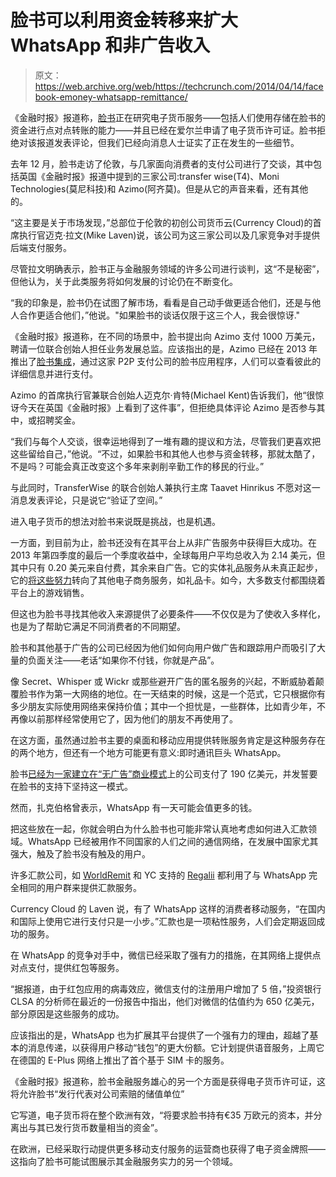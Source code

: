 # 脸书可以利用资金转移来扩大 WhatsApp 和非广告收入

> 原文：<https://web.archive.org/web/https://techcrunch.com/2014/04/14/facebook-emoney-whatsapp-remittance/>

《金融时报》报道称，[脸书](https://web.archive.org/web/20230307161333/http://www.facebook.com/)正在研究电子货币服务——包括人们使用存储在脸书的资金进行点对点转账的能力——并且已经在爱尔兰申请了电子货币许可证。脸书拒绝对该报道发表评论，但我们已经向消息人士证实了正在发生的一些细节。

去年 12 月，脸书走访了伦敦，与几家面向消费者的支付公司进行了交谈，其中包括英国《金融时报》报道中提到的三家公司:transfer wise(T4)、Moni Technologies(莫尼科技)和 Azimo(阿齐莫)。但是从它的声音来看，还有其他的。

“这主要是关于市场发现，”总部位于伦敦的初创公司货币云(Currency Cloud)的首席执行官迈克·拉文(Mike Laven)说，该公司为这三家公司以及几家竞争对手提供后端支付服务。

尽管拉文明确表示，脸书正与金融服务领域的许多公司进行谈判，这“不是秘密”，但他认为，关于此类服务将如何发展的讨论仍在不断变化。

“我的印象是，脸书仍在试图了解市场，看看是自己动手做更适合他们，还是与他人合作更适合他们，”他说。"如果脸书的谈话仅限于这三个人，我会很惊讶."

《金融时报》报道称，在不同的场景中，脸书提出向 Azimo 支付 1000 万美元，聘请一位联合创始人担任业务发展总监。应该指出的是，Azimo 已经在 2013 年推出了[脸书集成](https://web.archive.org/web/20230307161333/https://techcrunch.com/2013/02/12/azimo/)，通过这家 P2P 支付公司的脸书应用程序，人们可以查看彼此的详细信息并进行支付。

Azimo 的首席执行官兼联合创始人迈克尔·肯特(Michael Kent)告诉我们，他“很惊讶今天在英国《金融时报》上看到了这件事”，但拒绝具体评论 Azimo 是否参与其中，或招聘奖金。

“我们与每个人交谈，很幸运地得到了一堆有趣的提议和方法，尽管我们更喜欢把这些留给自己，”他说。“不过，如果脸书和其他人也参与资金转移，那就太酷了，不是吗？可能会真正改变这个多年来剥削辛勤工作的移民的行业。”

与此同时，TransferWise 的联合创始人兼执行主席 Taavet Hinrikus 不愿对这一消息发表评论，只是说它“验证了空间。”

进入电子货币的想法对脸书来说既是挑战，也是机遇。

一方面，到目前为止，脸书还没有在其平台上从非广告服务中获得巨大成功。在 2013 年第四季度的最后一个季度收益中，全球每用户平均总收入为 2.14 美元，但其中只有 0.20 美元来自付费，其余来自广告。它的实体礼品服务从未真正起步，它的[将这些努力](https://web.archive.org/web/20230307161333/https://techcrunch.com/2013/08/23/facebook-digital-gifts/)转向了其他电子商务服务，如礼品卡。如今，大多数支付都围绕着平台上的游戏销售。

但这也为脸书寻找其他收入来源提供了必要条件——不仅仅是为了使收入多样化，也是为了帮助它满足不同消费者的不同期望。

脸书和其他基于广告的公司已经因为他们如何向用户做广告和跟踪用户而吸引了大量的负面关注——老话“如果你不付钱，你就是产品”。

像 Secret、Whisper 或 Wickr 或那些避开广告的匿名服务的兴起，不断威胁着颠覆脸书作为第一大网络的地位。在一天结束的时候，这是一个范式，它只根据你有多少朋友实际使用网络来保持价值；其中一个担忧是，一些群体，比如青少年，不再像以前那样经常使用它了，因为他们的朋友不再使用了。

在这方面，虽然通过脸书主要的桌面和移动应用提供转账服务肯定是这种服务存在的两个地方，但还有一个地方可能更有意义:即时通讯巨头 WhatsApp。

脸书[已经为一家建立在“无广告”商业模式](https://web.archive.org/web/20230307161333/https://techcrunch.com/2014/02/19/facebook-buying-whatsapp-for-16b-in-cash-and-stock-plus-3b-in-rsus/)上的公司支付了 190 亿美元，并发誓要在脸书的支持下坚持这一模式。

然而，扎克伯格曾表示，WhatsApp 有一天可能会值更多的钱。

把这些放在一起，你就会明白为什么脸书也可能非常认真地考虑如何进入汇款领域。WhatsApp 已经被用作不同国家的人们之间的通信网络，在发展中国家尤其强大，触及了脸书没有触及的用户。

许多汇款公司，如 [WorldRemit](https://web.archive.org/web/20230307161333/https://techcrunch.com/2014/03/11/money-transfer-startup-worldremit-collects-its-first-investment-40m-from-accel/) 和 YC 支持的 [Regalii](https://web.archive.org/web/20230307161333/https://techcrunch.com/2013/09/09/regalii-is-changing-the-way-people-send-money-to-family-abroad-using-mobile-and-gift-cards/) 都利用了与 WhatsApp 完全相同的用户群来提供汇款服务。

Currency Cloud 的 Laven 说，有了 WhatsApp 这样的消费者移动服务，“在国内和国际上使用它进行支付只是一小步。”汇款也是一项粘性服务，人们会定期返回成功的服务。

在 WhatsApp 的竞争对手中，微信已经采取了强有力的措施，在其网络上提供点对点支付，提供红包等服务。

“据报道，由于红包应用的病毒效应，微信支付的注册用户增加了 5 倍，”投资银行 CLSA 的分析师在最近的一份报告中指出，他们对微信的估值约为 650 亿美元，部分原因是这些服务的成功。

应该指出的是，WhatsApp 也为扩展其平台提供了一个强有力的理由，超越了基本的消息传递，以获得用户移动“钱包”的更大份额。它计划提供语音服务，上周它在德国的 E-Plus 网络上推出了首个基于 SIM 卡的服务。

《金融时报》报道称，脸书金融服务雄心的另一个方面是获得电子货币许可证，这将允许脸书“发行代表对公司索赔的储值单位”

它写道，电子货币将在整个欧洲有效，“将要求脸书持有€35 万欧元的资本，并分离出与其已发行货币数量相当的资金”。

在欧洲，已经采取行动提供更多移动支付服务的运营商也获得了电子资金牌照——这指向了脸书可能试图展示其金融服务实力的另一个领域。